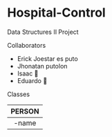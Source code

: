 # Hospital-Control
Data Structures II Project

Collaborators

- Erick Joestar es puto
- Jhonatan putolon
- Isaac :clown_face:
- Eduardo :kiss:

Classes

| PERSON |
|:------:|
| -name  |
